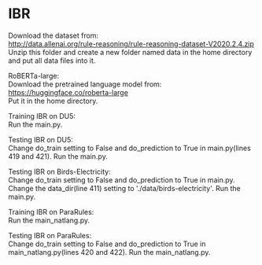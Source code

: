 # IBR
Download the dataset from:  
http://data.allenai.org/rule-reasoning/rule-reasoning-dataset-V2020.2.4.zip  
Unzip this folder and create a new folder named data in the home directory and put all data files into it. 

RoBERTa-large:  
Download the pretrained language model from:
https://huggingface.co/roberta-large  
Put it in the home directory.

Training IBR on DU5:  
Run the main.py.

Testing IBR on DU5:  
Change do_train setting to False and do_prediction to True in main.py(lines 419 and 421). Run the main.py.

Testing IBR on Birds-Electricity:  
Change do_train setting to False and do_prediction to True in main.py. Change the data_dir(line 411) setting to './data/birds-electricity'. Run the main.py.

Training IBR on ParaRules:  
Run the main_natlang.py.

Testing IBR on ParaRules:  
Change do_train setting to False and do_prediction to True in main_natlang.py(lines 420 and 422). Run the main_natlang.py.
